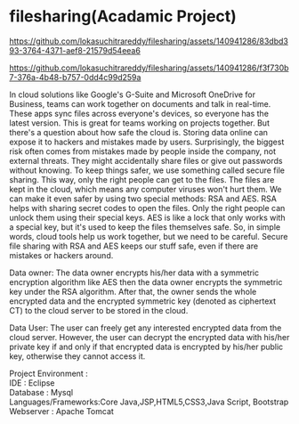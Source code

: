# filesharing(Acadamic Project)

https://github.com/lokasuchitrareddy/filesharing/assets/140941286/83dbd393-3764-4371-aef8-21579d54eea6


https://github.com/lokasuchitrareddy/filesharing/assets/140941286/f3f730b7-376a-4b48-b757-0dd4c99d259a




In cloud solutions like Google's G-Suite and Microsoft OneDrive for Business, teams can work together on documents and talk in real-time.
These apps sync files across everyone's devices, so everyone has the latest version. This is great for teams working on projects together.
But there's a question about how safe the cloud is. Storing data online can expose it to hackers and mistakes made by users. 
Surprisingly, the biggest risk often comes from mistakes made by people inside the company, not external threats. 
They might accidentally share files or give out passwords without knowing.
To keep things safer, we use something called secure file sharing. This way, only the right people can get to the files. 
The files are kept in the cloud, which means any computer viruses won't hurt them. 
We can make it even safer by using two special methods: RSA and AES.
RSA helps with sharing secret codes to open the files. Only the right people can unlock them using their special keys. 
AES is like a lock that only works with a special key, but it's used to keep the files themselves safe.
So, in simple words, cloud tools help us work together, but we need to be careful. 
Secure file sharing with RSA and AES keeps our stuff safe, even if there are mistakes or hackers around.

Data owner:
The data owner encrypts his/her data with a symmetric encryption algorithm like
AES then the data owner encrypts the symmetric key under the RSA algorithm. After
that, the owner sends the whole encrypted data and the encrypted symmetric key (denoted
as ciphertext CT) to the cloud server to be stored in the cloud.

Data User:
The user can freely get any interested encrypted data from the cloud server.
However, the user can decrypt the encrypted data with his/her private key if and only if
that encrypted data is encrypted by his/her public key, otherwise they cannot access it.

Project Environment :<br>
IDE : Eclipse<br>
Database : Mysql<br>
Languages/Frameworks:Core Java,JSP,HTML5,CSS3,Java Script, Bootstrap<br>
Webserver : Apache Tomcat<br>

